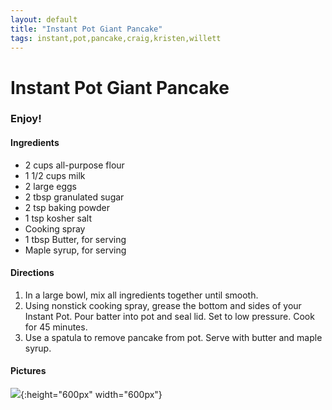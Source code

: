 ```yaml
---
layout: default
title: "Instant Pot Giant Pancake"
tags: instant,pot,pancake,craig,kristen,willett
---
```

# Instant Pot Giant Pancake

### Enjoy!

#### Ingredients
- 2 cups all-purpose flour
- 1 1/2 cups milk
- 2 large eggs
- 2 tbsp granulated sugar
- 2 tsp baking powder
- 1 tsp kosher salt
- Cooking spray
- 1 tbsp Butter, for serving
- Maple syrup, for serving

#### Directions
1. In a large bowl, mix all ingredients together until smooth.
2. Using nonstick cooking spray, grease the bottom and sides of your Instant Pot. Pour batter into pot and seal lid. Set to low pressure. Cook for 45 minutes.
3. Use a spatula to remove pancake from pot. Serve with butter and maple syrup.

#### Pictures
![]({{site.github.url}}/Breakfast/Images/InstantPotGiantPancake.jpg){:height="600px" width="600px"}
